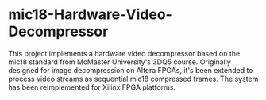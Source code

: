 # mic18-Hardware-Video-Decompressor
This project implements a hardware video decompressor based on the mic18 standard from McMaster University's 3DQ5 course. Originally designed for image decompression on Altera FPGAs, it's been extended to process video streams as sequential mic18 compressed frames. The system has been reimplemented for Xilinx FPGA platforms.

